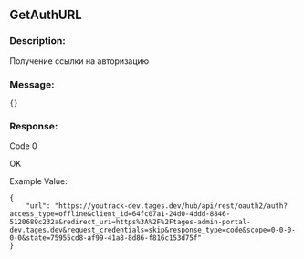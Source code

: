 ## GetAuthURL

### Description:
Получение ссылки на авторизацию

### Message:
```
{}
```
### Response:

Code 0

OK

Example Value:

```
{
    "url": "https://youtrack-dev.tages.dev/hub/api/rest/oauth2/auth?access_type=offline&client_id=64fc07a1-24d0-4ddd-8846-5120689c232a&redirect_uri=https%3A%2F%2Ftages-admin-portal-dev.tages.dev&request_credentials=skip&response_type=code&scope=0-0-0-0-0&state=75955cd8-af99-41a8-8d86-f816c153d75f"
}
```
